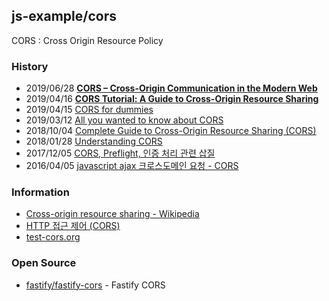 ## js-example/cors
CORS : Cross Origin Resource Policy


### History
- 2019/06/28 [**CORS – Cross-Origin Communication in the Modern Web**](https://alazierplace.com/2019/06/cors-cross-origin-communication-in-the-modern-web/)
- 2019/04/16 [**CORS Tutorial: A Guide to Cross-Origin Resource Sharing**](https://auth0.com/blog/cors-tutorial-a-guide-to-cross-origin-resource-sharing/)
- 2019/04/15 [CORS for dummies](https://medium.com/@nir.choubey.2011/cors-cross-origin-resource-sharing-for-dummies-15bf4c12e473)
- 2019/03/12 [All you wanted to know about CORS](https://dev.to/abhinavgalodha/all-you-wanted-to-know-about-cors-2c4f)
- 2018/10/04 [Complete Guide to Cross-Origin Resource Sharing (CORS)](https://www.keycdn.com/support/cors)
- 2018/01/28 [Understanding CORS](https://medium.com/@baphemot/understanding-cors-18ad6b478e2b)
- 2017/12/05 [CORS, Preflight, 인증 처리 관련 삽질](https://www.popit.kr/cors-preflight-%EC%9D%B8%EC%A6%9D-%EC%B2%98%EB%A6%AC-%EA%B4%80%EB%A0%A8-%EC%82%BD%EC%A7%88/)
- 2016/04/05 [javascript ajax 크로스도메인 요청 - CORS](https://brunch.co.kr/@adrenalinee31/1)


### Information
- [Cross-origin resource sharing - Wikipedia](https://en.wikipedia.org/wiki/Cross-origin_resource_sharing)
- [HTTP 접근 제어 (CORS)](https://developer.mozilla.org/ko/docs/Web/HTTP/Access_control_CORS)
- [test-cors.org](https://www.test-cors.org/)


### Open Source
- [fastify/fastify-cors](https://github.com/fastify/fastify-cors) - Fastify CORS

